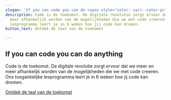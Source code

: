 ```yaml
---
slogan: 'If you can code you can do <span style="color: var(--color-primary-green);">anything<span>'
description: Code is de toekomst. De digitale revolutie zorgt ervoor dat we meer en
  meer afhankelijk worden van de mogelijkheden die we met code creeren. Ons toegankelijke
  lesprogramma leert je in 6 weken hoe jij code kan dromen.
button_text: Ontdek de taal van de toekomst

---
```

## If you can code you can do <span style="color: var(--color-primary-green);">anything<span>

Code is de toekomst. De digitale revolutie zorgt ervoor dat we meer en meer afhankelijk worden van de mogelijkheden die we met code creeren. Ons toegankelijke lesprogramma leert je in 6 weken hoe jij code kan dromen.

<a href="./diensten">Ontdek de taal van de toekomst</a>
